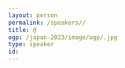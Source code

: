 ```yaml
---
layout: person
permalink: /speakers//
title: @
ogp: /japan-2023/image/ogp/.jpg
type: speaker
id: 
---
```


